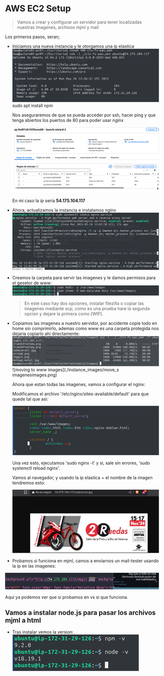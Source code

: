 # AWS EC2 Setup

> Vamos a crear y configurar un servidor para tener localizadas nuestras imagenes, archivos mjml y mail
>


Los primeros pasos, seran;

- Iniciamos una nueva instancia y le otorgamos una ip elastica
  ![ssh image](./instance_images/ssh_to_instance.png)
sudo apt install npm

    Nos aseguraremos de que se pueda acceder por ssh, hacer ping y que tenga abiertos los puertos de 80 para poder usar nginx

    ![security groups image](./instance_images/security-groups.png)

    En mi caso la ip seria <b>54.175.104.117</b>

- Ahora, actualizamos la instancia e instalamos nginx
    ![status image ](./instance_images/nginx_statup.png)

- Creamos la carpeta para servir las imagenes y le damos permisos para el gesetor de www:
    ![folder image](./instance_images/folder_creation.png)

    > En este caso hay dos opciones, instalar filezilla o copiar las imagenes mediante scp, como es una prueba hare la segunda opcion y dejare la primera como [WIP].

- Copiamos las imagenes a nuestro servidor, por accidente copie todo en home sin comprimirlo, ademas como www es una carpeta protegida nos dejaria copiarlo ahi directamente:
    ![scp images](./instance_images/scp_to_home.png)
    ![moving to www images](./instance_images/move_s imagenesimages.png)

    Ahora que estan todas las imagenes, vamos a configurar el nginx:

    Modificamos el archivo '/etc/nginx/sites-available/default' para que quede tal que asi:
    
    ![nginx config](./instance_images/nginx_config.png)

    Una vez esto, ejecutamos 'sudo nginx -t' y si, sale sin errores, 'sudo systemctl reload nginx'.

    Vamos al navegador, y usando la ip elastica + el nombre de la imagen tendremos esto:

    ![visualizar imagen](./instance_images/visualizar.png)

- Probamos si funciona en mjml, camos a enviarnos un mail-tester usando la ip en las imagenes:

![testing vs](./instance_images/testing_vs.png)

Aqui ya podemos ver que si probamos en vs si que funciona.

## Vamos a instalar node.js para pasar los archivos mjml a html

- Tras instalar vemos la version:  
![versions](./instance_images/versions_node&nm.png)

